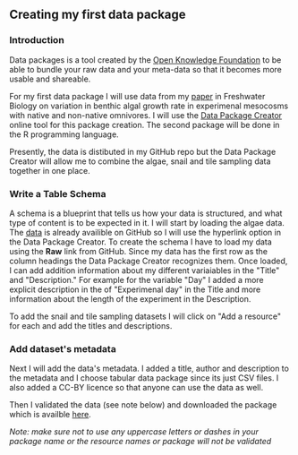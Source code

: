 ## Creating my first data package
### Introduction 
Data packages is a tool created by the [Open Knowledge Foundation][link_OKF] to be able to bundle your raw data and your meta-data so that it becomes more usable and shareable. 

For my first data package I will use data from my [paper][link_paper] in Freshwater Biology on variation in benthic algal growth rate in experimenal mesocosms with native and non-native omnivores. I will use the [Data Package Creator][link_DPC] online tool for this package creation. The second package will be done in the R programming language. 

Presently, the data is distibuted in my GitHub repo but the Data Package Creator will allow me to combine the algae, snail and tile sampling data together in one place. 

### Write a Table Schema
A schema is a blueprint that tells us how your data is structured, and what type of content is to be expected in it. I will start by loading the algae data. The [data][link_data] is already availible on GitHub so I will use the hyperlink option in the Data Package Creator. To create the schema I have to load my data using the **Raw** link from GitHub. Since my data has the first row as the column headings the Data Package Creator recognizes them. Once loaded, I can add addition information about my different variaiables in the "Title" and "Description." For example for the variable "Day" I added a more explicit description in the of "Experimenal day" in the Title and more information about the length of the experiment in the Description. 

To add the snail and tile sampling datasets I will click on "Add a resource" for each and add the titles and descriptions. 

### Add dataset's metadata
Next I will add the data's metadata. I added a title, author and description to the metadata and I choose tabular data package since its just CSV files. I also added a CC-BY licence so that anyone can use the data as well. 

Then I validated the data (see note below) and downloaded the package which is availble [here][link_firstdatapackage]. 

*Note: make sure not to use any uppercase letters or dashes in your package name or the resource names or package will not be validated*





[link_OKF]: https://okfn.org/
[link_paper]:https://onlinelibrary.wiley.com/doi/full/10.1111/fwb.13378
[link_data]:https://github.com/Monsauce/Origin-omnivory-and-stability/blob/master/Algae.csv
[link_DPC]:http://create.frictionlessdata.io/
[link_firstdatapackage]:https://github.com/Monsauce/frictionless_data_fellowship/blob/master/firstdatapackage.json
